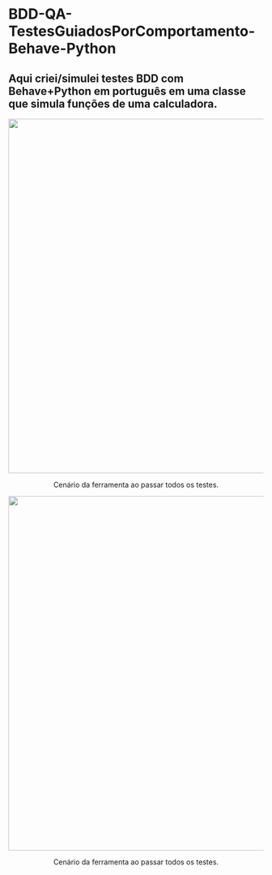 # <h1>BDD-QA-TestesGuiadosPorComportamento-Behave-Python</h1>
<h2>Aqui criei/simulei testes BDD com Behave+Python em português em uma classe que simula funções de uma calculadora.</h2>
<div align="center">
<img src="https://user-images.githubusercontent.com/71628988/141001812-16ff1d2e-d5c2-4095-b60e-8691ccdcd4f3.PNG" width="700px" />
</div>
<p align="center">Cenário da ferramenta ao passar todos os testes.</p>
<div align="center">
<img src="https://user-images.githubusercontent.com/71628988/141002190-df4d31b9-29f4-4268-84e1-4415aa0c5391.PNG" width="700px" />
</div>
<p align="center">Cenário da ferramenta ao passar todos os testes.</p>

